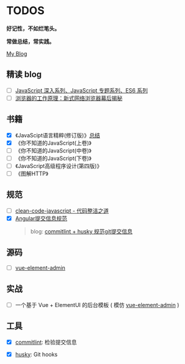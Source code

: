 # TODOS

**好记性，不如烂笔头。**

**常做总结，常实践。**

[My Blog](https://w2xi.github.io/)

## 精读 blog

- [ ] [JavaScript 深入系列、JavaScript 专题系列、ES6 系列](https://github.com/mqyqingfeng/Blog)
- [ ] [浏览器的工作原理：新式网络浏览器幕后揭秘](https://www.html5rocks.com/zh/tutorials/internals/howbrowserswork/)

## 书籍

- [x] 《JavaScipt语言精粹(修订版)》[总结](https://w2xi.github.io/2022/02/01/JavaScript%E8%AF%AD%E8%A8%80%E7%B2%BE%E7%B2%B9-%E6%80%BB%E7%BB%93/)
- [x] 《你不知道的JavaScript(上卷)》
- [ ] 《你不知道的JavaScript(中卷)》
- [ ] 《你不知道的JavaScript(下卷)》
- [ ] 《JavaScript高级程序设计(第四版)》
- [ ] 《图解HTTP》

## 规范

- [ ] [clean-code-javascript - 代码整洁之道](https://github.com/ryanmcdermott/clean-code-javascript)
- [x] [Angular提交信息规范](https://github.com/angular/angular/blob/master/CONTRIBUTING.md#commit) 
    > blog: [commitlint + husky 规范git提交信息](https://w2xi.github.io/2022/03/06/commitlint-husky-%E8%A7%84%E8%8C%83git%E6%8F%90%E4%BA%A4%E4%BF%A1%E6%81%AF/)

## 源码

- [ ] [vue-element-admin](https://github.com/PanJiaChen/vue-element-admin)

## 实战

- [ ] 一个基于 Vue + ElementUI 的后台模板 ( 模仿 [vue-element-admin](https://github.com/PanJiaChen/vue-element-admin) )

## 工具

- [x] [commitlint](https://github.com/conventional-changelog/commitlint): 检验提交信息
- [x] [husky](https://github.com/typicode/husky): Git hooks


